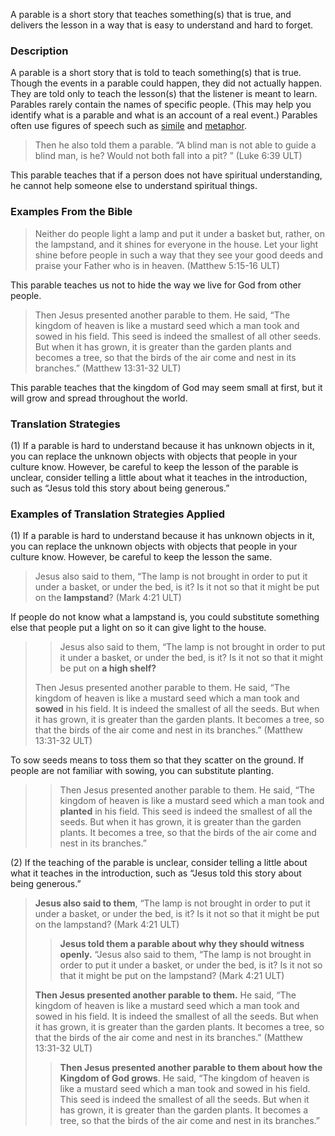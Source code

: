 A parable is a short story that teaches something(s) that is true, and delivers the lesson in a way that is easy to understand and hard to forget.

### Description

A parable is a short story that is told to teach something(s) that is true. Though the events in a parable could happen, they did not actually happen. They are told only to teach the lesson(s) that the listener is meant to learn. Parables rarely contain the names of specific people. (This may help you identify what is a parable and what is an account of a real event.) Parables often use figures of speech such as [simile](../figs-simile/01.md) and [metaphor](../figs-simile/01.md).

> Then he also told them a parable. “A blind man is not able to guide a blind man, is he? Would not both fall into a pit? ” (Luke 6:39 ULT)

This parable teaches that if a person does not have spiritual understanding, he cannot help someone else to understand spiritual things.

### Examples From the Bible

> Neither do people light a lamp and put it under a basket but, rather, on the lampstand, and it shines for everyone in the house. Let your light shine before people in such a way that they see your good deeds and praise your Father who is in heaven. (Matthew 5:15-16 ULT) 
 
This parable teaches us not to hide the way we live for God from other people.
> 
> Then Jesus presented another parable to them. He said, “The kingdom of heaven is like a mustard seed which a man took and sowed in his field. This seed is indeed the smallest of all other seeds. But when it has grown, it is greater than the garden plants and becomes a tree, so that the birds of the air come and nest in its branches.” (Matthew 13:31-32 ULT) 

This parable teaches that the kingdom of God may seem small at first, but it will grow and spread throughout the world.

### Translation Strategies

(1) If a parable is hard to understand because it has unknown objects in it, you can replace the unknown objects with objects that people in your culture know. However, be careful to keep the lesson of the parable is unclear, consider telling a little about what it teaches in the introduction, such as “Jesus told this story about being generous.”

### Examples of Translation Strategies Applied

(1) If a parable is hard to understand because it has unknown objects in it, you can replace the unknown objects with objects that people in your culture know. However, be careful to keep the lesson the same.

> Jesus also said to them, “The lamp is not brought in order to put it under a basket, or under the bed, is it? Is it not so that it might be put on the **lampstand**? (Mark 4:21 ULT)

If people do not know what a lampstand is, you could substitute something else that people put a light on so it can give light to the house.

> > Jesus also said to them, “The lamp is not brought in order to put it under a basket, or under the bed, is it? Is it not so that it might be put on **a high shelf?**
> 
> Then Jesus presented another parable to them. He said, “The kingdom of heaven is like a mustard seed which a man took and **sowed** in his field. It is indeed the smallest of all the seeds. But when it has grown, it is greater than the garden plants. It becomes a tree, so that the birds of the air come and nest in its branches.” (Matthew 13:31-32 ULT) 

To sow seeds means to toss them so that they scatter on the ground. If people are not familiar with sowing, you can substitute planting.

> > Then Jesus presented another parable to them. He said, “The kingdom of heaven is like a mustard seed which a man took and **planted** in his field. This seed is indeed the smallest of all the seeds. But when it has grown, it is greater than the garden plants. It becomes a tree, so that the birds of the air come and nest in its branches.”

(2) If the teaching of the parable is unclear, consider telling a little about what it teaches in the introduction, such as “Jesus told this story about being generous.”

> **Jesus also said to them**, “The lamp is not brought in order to put it under a basket, or under the bed, is it? Is it not so that it might be put on the lampstand? (Mark 4:21 ULT)  
> 
> > **Jesus told them a parable about why they should witness openly.** “Jesus also said to them, “The lamp is not brought in order to put it under a basket, or under the bed, is it? Is it not so that it might be put on the lampstand? (Mark 4:21 ULT)
> 
> **Then Jesus presented another parable to them.** He said, “The kingdom of heaven is like a mustard seed which a man took and sowed in his field. It is indeed the smallest of all the seeds. But when it has grown, it is greater than the garden plants. It becomes a tree, so that the birds of the air come and nest in its branches.” (Matthew 13:31-32 ULT)
> 
> > **Then Jesus presented another parable to them about how the Kingdom of God grows**. He said, “The kingdom of heaven is like a mustard seed which a man took and sowed in his field. This seed is indeed the smallest of all the seeds. But when it has grown, it is greater than the garden plants. It becomes a tree, so that the birds of the air come and nest in its branches.”